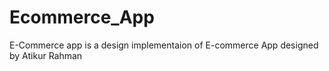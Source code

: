 # Ecommerce_App
E-Commerce app is a design implementaion of E-commerce App designed by Atikur Rahman
